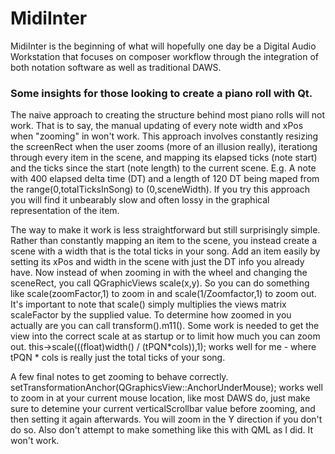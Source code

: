 # MidiInter



MidiInter is the beginning of what will hopefully one day be a Digital Audio Workstation that focuses
on composer workflow through the integration of both notation software as well as traditional DAWS.

### Some insights for those looking to create a piano roll with Qt.
The naive approach to creating the structure behind most piano rolls will not work. That is to say, the manual 
updating of every note width and xPos when "zooming" in won't work. This approach involves constantly resizing 
the screenRect when the user zooms (more of an illusion really), iterationg through every item in the scene, and
mapping its elapsed ticks (note start) and the ticks since the start (note length) to the current scene. E.g. A note
with 400 elapsed delta time (DT) and a length of 120 DT being maped from  the range(0,totalTicksInSong) to (0,sceneWidth). 
If you try this approach you will find it unbearably slow and often lossy in the graphical representation of the item.


The way to make it work is less straightforward but still surprisingly simple. Rather than constantly mapping
an item to the scene, you instead create a scene with a width that is the total ticks in your song. Add an item
easily by setting its xPos and width in the scene with just the DT info you already have. Now instead of when
zooming in with the wheel and changing the sceneRect, you call QGraphicViews scale(x,y). So you can do something 
like scale(zoomFactor,1) to zoom in and scale(1/Zoomfactor,1) to zoom out. It's important to note that scale()
simply multiplies the views matrix scaleFactor by the supplied value. To determine how zoomed in you actually are
you can call transform().m11(). Some work is needed to get the view into the correct scale at as startup or to limit
how much you can zoom out. this->scale(((float)width() / (tPQN*cols)),1); works well for me - where tPQN * cols is 
really just the total ticks of your song.

A few final notes to get zooming to behave correctly. setTransformationAnchor(QGraphicsView::AnchorUnderMouse);
works well to zoom in at your current mouse location, like most DAWS do, just make sure to detemine your current
verticalScrollbar value before zooming, and then setting it again afterwards. You will zoom in the Y direction if 
you don't do so. Also don't attempt to make something like this with QML as I did. It won't work.



